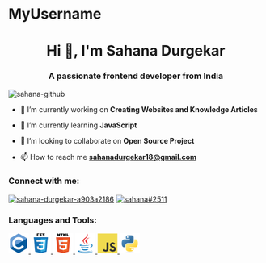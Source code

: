 # MyUsername
<h1 align="center">Hi 👋, I'm Sahana Durgekar</h1>
<h3 align="center">A passionate frontend developer from India</h3>

<p align="left"> <img src="https://komarev.com/ghpvc/?username=sahana-github&label=Profile%20views&color=0e75b6&style=flat" alt="sahana-github" /> </p>

- 🔭 I’m currently working on **Creating Websites and Knowledge Articles**

- 🌱 I’m currently learning **JavaScript**

- 👯 I’m looking to collaborate on **Open Source Project**

- 📫 How to reach me **sahanadurgekar18@gmail.com**

<h3 align="left">Connect with me:</h3>
<p align="left">
<a href="https://linkedin.com/in/sahana-durgekar-a903a2186" target="blank"><img align="center" src="https://raw.githubusercontent.com/rahuldkjain/github-profile-readme-generator/master/src/images/icons/Social/linked-in-alt.svg" alt="sahana-durgekar-a903a2186" height="30" width="40" /></a>
<a href="https://discord.gg/sahana#2511" target="blank"><img align="center" src="https://raw.githubusercontent.com/rahuldkjain/github-profile-readme-generator/master/src/images/icons/Social/discord.svg" alt="sahana#2511" height="30" width="40" /></a>
</p>

<h3 align="left">Languages and Tools:</h3>
<p align="left"> <a href="https://www.cprogramming.com/" target="_blank" rel="noreferrer"> <img src="https://raw.githubusercontent.com/devicons/devicon/master/icons/c/c-original.svg" alt="c" width="40" height="40"/> </a> <a href="https://www.w3schools.com/css/" target="_blank" rel="noreferrer"> <img src="https://raw.githubusercontent.com/devicons/devicon/master/icons/css3/css3-original-wordmark.svg" alt="css3" width="40" height="40"/> </a> <a href="https://www.w3.org/html/" target="_blank" rel="noreferrer"> <img src="https://raw.githubusercontent.com/devicons/devicon/master/icons/html5/html5-original-wordmark.svg" alt="html5" width="40" height="40"/> </a> <a href="https://www.java.com" target="_blank" rel="noreferrer"> <img src="https://raw.githubusercontent.com/devicons/devicon/master/icons/java/java-original.svg" alt="java" width="40" height="40"/> </a> <a href="https://developer.mozilla.org/en-US/docs/Web/JavaScript" target="_blank" rel="noreferrer"> <img src="https://raw.githubusercontent.com/devicons/devicon/master/icons/javascript/javascript-original.svg" alt="javascript" width="40" height="40"/> </a> <a href="https://www.python.org" target="_blank" rel="noreferrer"> <img src="https://raw.githubusercontent.com/devicons/devicon/master/icons/python/python-original.svg" alt="python" width="40" height="40"/> </a> </p>
